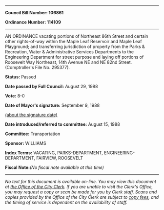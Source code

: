 

********

**Council Bill Number: 106861**
   
**Ordinance Number: 114109**
********

 AN ORDINANCE vacating portions of Northeast 86th Street and certain other rights-of-way within the Maple Leaf Reservoir and Maple Leaf Playground; and transferring jurisdiction of property from the Parks & Recreation, Water & Administrative Services Departments to the Engineering Department for street purpose and laying off portions of Roosevelt Way Northeast, 14th Avenue NE and NE 82nd Street. (Comptroller's File No. 295377).

**Status:** Passed
   
**Date passed by Full Council:** August 29, 1988
   
**Vote:** 8-0
   
**Date of Mayor's signature:** September 9, 1988
   
[(about the signature date)](/~public/approvaldate.htm)
   
   
   
**Date introduced/referred to committee:** August 15, 1988
   
**Committee:** Transportation
   
**Sponsor:** WILLIAMS
   
   
**Index Terms:** VACATING, PARKS-DEPARTMENT, ENGINEERING-DEPARTMENT, FAIRVIEW, ROOSEVELT

**Fiscal Note:**_(No fiscal note available at this time)_
********

_No text for this document is available on-line. You may view this document at [the Office of the City Clerk](http://www.seattle.gov/leg/clerk/contactUs.htm). If you are unable to visit the Clerk's Office, you may request a copy or scan be made for you by Clerk staff. Scans and copies provided by the Office of the City Clerk are subject to [copy fees](http://clerk.seattle.gov/~public/clerkfees.htm), and the timing of service is dependent on the availability of staff._

